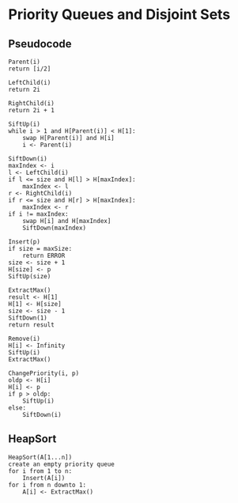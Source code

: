 # Priority Queues and Disjoint Sets

## Pseudocode

```
Parent(i)
return [i/2]
```

```
LeftChild(i)
return 2i
```

```
RightChild(i)
return 2i + 1
```

```
SiftUp(i)
while i > 1 and H[Parent(i)] < H[1]:
    swap H[Parent(i)] and H[i]
    i <- Parent(i)
```

```
SiftDown(i)
maxIndex <- i
l <- LeftChild(i)
if l <= size and H[l] > H[maxIndex]:
    maxIndex <- l
r <- RightChild(i)
if r <= size and H[r] > H[maxIndex]:
    maxIndex <- r
if i != maxIndex:
    swap H[i] and H[maxIndex]
    SiftDown(maxIndex)
```

```
Insert(p)
if size = maxSize:
    return ERROR
size <- size + 1
H[size] <- p
SiftUp(size)
```

```
ExtractMax()
result <- H[1]
H[1] <- H[size]
size <- size - 1
SiftDown(1)
return result
```

```
Remove(i)
H[i] <- Infinity
SiftUp(i)
ExtractMax()
```

```
ChangePriority(i, p)
oldp <- H[i]
H[i] <- p
if p > oldp:
    SiftUp(i)
else:
    SiftDown(i)
```

## HeapSort

```
HeapSort(A[1...n])
create an empty priority queue
for i from 1 to n:
    Insert(A[i])
for i from n downto 1:
    A[i] <- ExtractMax()
```
